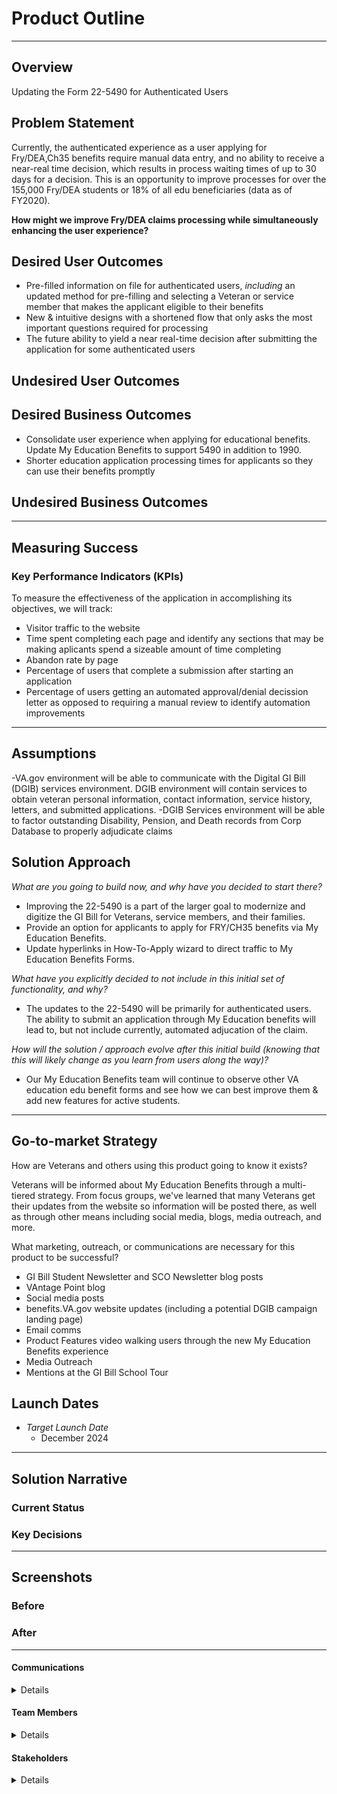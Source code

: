 # Product Outline
---

## Overview
Updating the Form 22-5490 for Authenticated Users

## Problem Statement
Currently, the authenticated experience as a user applying for Fry/DEA,Ch35 benefits require  manual data entry, and no ability to receive a near-real time decision, which results in process waiting times of up to 30 days for a decision. This is an opportunity to improve processes for over the 155,000 Fry/DEA students or 18% of all edu beneficiaries (data as of FY2020). 

**How might we improve Fry/DEA claims processing while simultaneously enhancing the user experience?**
 

## Desired User Outcomes

- Pre-filled information on file for authenticated users, _including_ an updated method for pre-filling and selecting a Veteran or service member that makes the applicant eligible to their benefits
- New & intuitive designs with a shortened flow that only asks the most important questions required for processing
- The future ability to yield a near real-time decision after submitting the application for some authenticated users

## Undesired User Outcomes


## Desired Business Outcomes

- Consolidate user experience when applying for educational benefits.  Update My Education Benefits to support 5490 in addition to 1990.
- Shorter education application processing times for applicants so they can use their benefits promptly

## Undesired Business Outcomes


---
## Measuring Success


### Key Performance Indicators (KPIs)
To measure the effectiveness of the application in accomplishing its objectives, we will track:

- Visitor traffic to the website
- Time spent completing each page and identify any sections that may be making aplicants spend a sizeable amount of time completing
- Abandon rate by page
- Percentage of users that complete a submission after starting an application
- Percentage of users getting an automated approval/denial decission letter as opposed to requiring a manual review to identify automation improvements

---

## Assumptions
-VA.gov environment will be able to communicate with the Digital GI Bill (DGIB) services environment. DGIB environment will contain services to obtain veteran personal information, contact information, service history, letters, and submitted applications.
-DGIB Services environment will be able to factor outstanding Disability, Pension, and Death records from Corp Database to properly adjudicate claims

## Solution Approach

*What are you going to build now, and why have you decided to start there?*
- Improving the 22-5490 is a part of the larger goal to modernize and digitize the GI Bill for Veterans, service members, and their families.
- Provide an option for applicants to apply for FRY/CH35 benefits via My Education Benefits.
- Update hyperlinks in How-To-Apply wizard to direct traffic to My Education Benefits Forms.

*What have you explicitly decided to not include in this initial set of functionality, and why?*
- The updates to the 22-5490 will be primarily for authenticated users. The ability to submit an application through My Education benefits will lead to, but not include currently, automated adjucation of the claim.  

*How will the solution / approach evolve after this initial build (knowing that this will likely change as you learn from users along the way)?*
- Our My Education Benefits team will continue to observe other VA education edu benefit forms and see how we can best improve them & add new features for active students. 
--- 

## Go-to-market Strategy
How are Veterans and others using this product going to know it exists?

Veterans will be informed about My Education Benefits through a multi-tiered strategy. From focus groups, we've learned that many Veterans get their updates from the website so information will be posted there, as well as through other means including social media, blogs, media outreach, and more.

What marketing, outreach, or communications are necessary for this product to be successful?

- GI Bill Student Newsletter and SCO Newsletter blog posts
- VAntage Point blog
- Social media posts
- benefits.VA.gov website updates (including a potential DGIB campaign landing page)
- Email comms
- Product Features video walking users through the new My Education Benefits experience
- Media Outreach
- Mentions at the GI Bill School Tour

## Launch Dates
- *Target Launch Date*
  - December 2024

---

## Solution Narrative

### Current Status

### Key Decisions

---
   
## Screenshots

### Before

### After

---

#### Communications

<details>

Team Name: My Education Benefits
GitHub Label: @department-of-veterans-affairs/my-education-benefits
Slack channel: education-benefits
Product POCs: Cesar Santiago (tech lead), Clayton Holcomb(Businesss Lead), Alex Ferzola (Design Lead)
Stakeholders: Eddie Ricks (VA)

</details>

#### Team Members

<details>
 
Cesar Santiago: Tech Lead
Clayton Holcomb: Non33 Lead
Alex Ferzola: Design Lead
 
</details>


#### Stakeholders

<details>
 
Education Service | Veterans Benefits Administration
 
</details>

